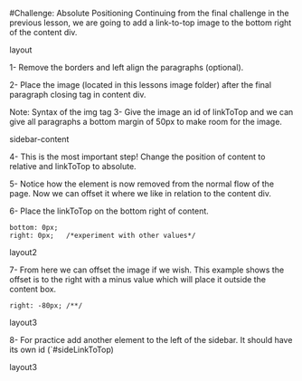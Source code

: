 #Challenge: Absolute Positioning
Continuing from the final challenge in the previous lesson, we are going to add a link-to-top image to the bottom right of the content div.

layout

1- Remove the borders and left align the paragraphs (optional).

2- Place the image (located in this lessons image folder) after the final paragraph closing tag in content div.

Note: Syntax of the img tag
3- Give the image an id of linkToTop and we can give all paragraphs a bottom margin of 50px to make room for the image.

sidebar-content

4- This is the most important step! Change the position of content to relative and linkToTop to absolute.

5- Notice how the element is now removed from the normal flow of the page. Now we can offset it where we like in relation to the content div.

6- Place the linkToTop on the bottom right of content.

    bottom: 0px;
    right: 0px;   /*experiment with other values*/
layout2

7- From here we can offset the image if we wish. This example shows the offset is to the right with a minus value which will place it outside the content box.

    right: -80px; /**/
layout3

8- For practice add another element to the left of the sidebar. It should have its own id (`#sideLinkToTop)

layout3